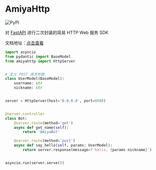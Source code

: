 # AmiyaHttp

![PyPI](https://img.shields.io/pypi/v/amiyahttp)

对 [FastAPI](https://fastapi.tiangolo.com/) 进行二次封装的简易 HTTP Web 服务 SDK

文档地址：[点击查看](https://www.amiyabot.com/develop/tools/httpSupport.html)

```python
import asyncio
from pydantic import BaseModel
from amiyahttp import HttpServer


# 定义 POST 请求参数
class UserModel(BaseModel):
    username: str
    nickname: str


server = HttpServer(host='0.0.0.0', port=8088)


@server.controller
class Bot:
    @server.route(method='get')
    async def get_name(self):
        return 'AmiyaBot'

    @server.route(method='post')
    async def say_hello(self, params: UserModel):
        return server.response(message=f'hello, {params.nickname}')


asyncio.run(server.serve())
```
